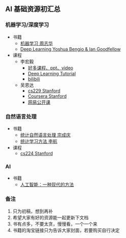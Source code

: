 ## AI 基础资源初汇总
### 机器学习/深度学习
- 书籍
    + [机器学习 周志华](https://detail.tmall.com/item.htm?spm=a230r.1.14.13.ebb2eb2HeKTj8&id=527684706922&cm_id=140105335569ed55e27b&abbucket=8)
    + [Deep Learning Yoshua Bengio & Ian Goodfellow](https://item.jd.com/12128543.html)
- 课程
    + 李宏毅
        - [好多课程、ppt、video](http://speech.ee.ntu.edu.tw/~tlkagk/courses.html)
        - [Deep Learning Tutorial](https://www.slideshare.net/tw_dsconf/ss-62245351?qid=108adce3-2c3d-4758-a830-95d0a57e46bc&v=&b=&from_search=3)
        - [bilibili](http://www.bilibili.com/video/av9770190/)
    + 吴恩达
        - [cs229 Stanford](http://cs229.stanford.edu/materials.html)
        - [Coursera Stanford](https://www.coursera.org/learn/machine-learning/home/welcome)
        - [网易公开课](http://open.163.com/special/opencourse/machinelearning.html)
### 自然语言处理
- 书籍
    + [统计自然语言处理 宗成庆](https://detail.tmall.com/item.htm?spm=a230r.1.14.20.ebb2eb2iSxu9p&id=537563197525&ns=1&abbucket=8)
    + [统计学习方法 李航](https://detail.tmall.com/item.htm?spm=a230r.1.14.20.ebb2eb2WP1waO&id=520376724235&ns=1&abbucket=8)
- 课程
    + [cs224 Stanford](https://web.stanford.edu/class/cs224n/syllabus.html)
### AI
- 书籍
    + [人工智能：一种现代的方法](https://detail.tmall.com/item.htm?spm=a230r.1.14.6.ebb2eb2HkGeQX&id=45079395792&cm_id=140105335569ed55e27b&abbucket=8)
### 备注
1. 只为初稿，想到再补
2. 希望大家有好的资源能一起更新下文档
3. 书有点多，不要太贪，慢慢看，一个一个来
4. 书籍的淘宝链接只为告诉大家封面，若要购买自行决定
